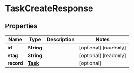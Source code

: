 

# TaskCreateResponse


## Properties

| Name | Type | Description | Notes |
|------------ | ------------- | ------------- | -------------|
|**id** | **String** |  |  [optional] [readonly] |
|**etag** | **String** |  |  [optional] [readonly] |
|**record** | [**Task**](Task.md) |  |  [optional] |



